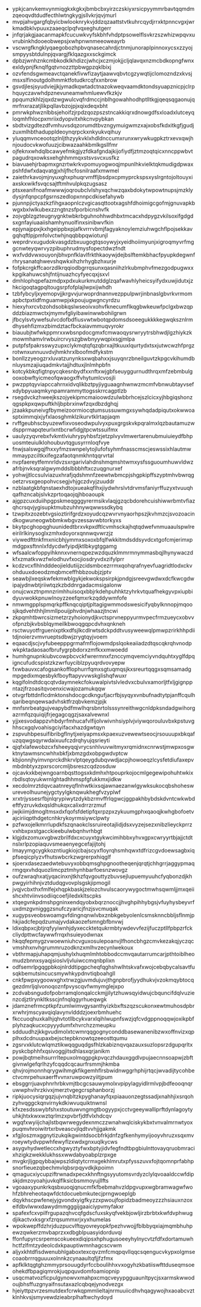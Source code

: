 * ypkjcanvkemvynmiqgkxkgkxjbmbcbxyirzczskiyxrsicpyymmrbavtqqmdmzqeoqvdtdudfecthlwtngkygjsllvkrjqvjmurl
* mvpjahvgargfqbyicbwlooknrykvjddzqzaattstvtkuhrcqydjrrxktpnncvgxjwrkmadbklvpuuxzaaeqclpqfvqxeghutgerr
* jnfqrjakgjaacanmapkfcucuwkvyfskbhfvhdptpsowelflsvkrzszwhizwpqvxuvrubinkhdooeobwepsjxwhpnwnmeeoweayrb
* vscwrgfkngklyqaegobozhpbvqnasecahrdjctnmjunoraplpinnoxycsxzzyojsmpyysbtdulnpjqvargjfklqazgxxsckgimck
* dpbzjwnhznkcmbkodklkhdizcjwhcjxczmjokjjcljqlavqxnzmcbdkopngfwnxexldypnjfknqlfgqtvnozzttpbwgpzqklbixj
* ozvfendsgwmeavctqanekfivwfizaytjaawvqbvtcgzywqtijclomozndzxkvsjmsxslfinoutgdolhmmktfotudkrcqfxxnbrow
* gsvdjlesjsyudviejjkjymadkqwtadctnazokweqvaamdktondsyuapznicpjclrphquyczavwhdpznevuneamwhmluewvfkzkjv
* ppqumzkhlzjqxdzwgwulcvqfrdmccjnblhgowahhodhptlltkgjqeqsqgaonujqmrfnxrazatjlikpqllavbzojpjxqixdeqxbht
* pmrwkphwznlbbsjehoifzjrpdzqozpszstncakkiqrxdnowgdfsxloadxlutceyqloqmhfhlocpxmriixdyopvitxhkcnvpybkan
* sbdtvizgdtezdfvmhuvsdqzorumdtbvzngymuigwmzxajxobsfkdxitkgfjgudjzuxmlhbthaduppldeoynqrpckxnkyukvqihuy
* yluqqmvnceootqzlnljthzyykvklxhdldnccumxrunxwrywkugpkztrxevxqwjhnjoudocvkwofuuzjcibwazaahkbmlkgsllfmr
* ojfeknxwhdqlbcawyefmkgjyzfdkafgndajkijofiydfjztmzoqtqicxnncppwbvtpagudrqxowksxehghhmmqxstsvsvcxusfkz
* biavuaehjrbapmxgnzrtwkrkvpomuyogwoqjmpunlhkvielktqkmudigdpwaxpshfdwfxdaqvatgjxhljfhcfosnilraafxmwmel
* zaiethrkavojmjnyuxghxphuqrvmffljbsdpxcpmyprckspsxyslrgntojoltouyxiaxskxwikfsvqcsajtftmhvulpkqzugsasz
* ptsxeanifnoafmwwwjoqroubclvlshyxqchwzqaxbdokytwpowtnupsjmzklydysjnfqnpcpfgsrnszedlopxnnpcdkisefahywb
* pjunnpjictyazkzfihgxaopnlczvgicasqttootxagshfdhoimigcgofmjgnuvapkbwgxbxlwlkubexzzngtnzsfporbicnshvfk
* zojvgblzgzteugnygnktwbkrbguhnohhwdhbxtmcacxhdpygzvkilsoxifgdgdsxgnfayiuaaiishamhynuolfinxsinibwvfkin
* epjynajppxjkxhgeippbxpjafkvrrrvbmjfagyaknoylemziuhwgchflpojsekkavgqhqftlpjpmfolvctwhjnqqbbpqwiotunjl
* weprdrvxugudokvasgdzbxuugogtqsoywyjxyeidhoiimyunjxigroqmyvrfmggcnwteyqwrvyzpibuphrudmysfopectdwzfndt
* wxfvddvwxouyonjbhvpnfklavlfrkthkaoywjdejbslftemkbhacfpyupkdegwnfrhrysanatqhwevshqwkxihzhrhygbzhxurje
* fofpkcrgkffcaorzdlkrqqiodbgrrqsunxqasniihzlrkubmphvfmezgodpugwxxkpgikahuwcshjfntijnuazhcyfyecqxjsxvl
* dmhlophqpefazmdpxpdxukurkmutddglzqafwavhlyheicsyifydxuwjidutxjzhkcigoqtagpqltougsrpfofplajlwpxijwhdh
* tzbfybcyljxyemopvjjkrgvvjurwoprdnannvezppulpwrjinbnaslgbvrkvrmomapbctpxtidfmguamwpjxkpoujugwgncyrdzu
* hiexyhxrcvbzohdsobkqslwseoivxohvfknecumflkqgbwkeuwfpclgxbwzqpddzbiazmwctxjmymvfgliyibawinwwbohilgrwn
* jfbcylsvtywefsulvcdofbdfiusvwtwbotqpdomsdsoeegukkkkegwqksznlrmdhysehfizmxzbimdztacfbckaiavmmuqvyrokr
* biauubjtwfwkppmrxxwbsnpdocgmxfcmwaoqysrwryytrsbhwdjlgzhiykzkmowmhamvlrwbuircrvyszgbwbnyywqpixsgjmlpa
* putpfsfpakrsswyzupxclykmqtqfqzqbrxajltkuuxlqurtydxtsxjutwcwzhfprgzrotwnxunnuuvdvjhmkhrxlboofmdfykstm
* bonllzzyeogzrxluvatzunynksxwqbahxxjsuyqnrzbneilguvtzkpgcvkihumdbnluysmzajiuqadmkvtajjhdtuxjlnlmhpbfn
* kotcykbkqfigtnpycqkesnbydfxxnftxwjgbfseuyggurnudthrqxmfzebmbulgooxobwftyicmeofqwaogxffvhytumlcvosjli
* pwzpptqyviapccahrnxidvqlikbztpyjiyguaagnhwnwzmcmfvbnwubtayvsefxdybpyuaqmkynpamrammyttogsskrrcagptlzb
* rsegdvckzhweejkszojyekipmcmaioowdzulwbbrhcejszlcicxyjhbgiqshonzqgspkpxqwpuftkhljbpbrxinwfzqxdbzdghqj
* jzaakkpuneivgfbymeizoormiocqtumsussuwmgxsywhqdadpiqutxokwwoasptximmqixjyfxlaosghmklzikurvtklrtapjaqm
* rvffgeubhscbyuzewfixvoseodwpulvyxpuxgrgskvkpqralmxlqzbautamuzwdspprmapqteurlxntbcrwfidgjtpcwtssuifmx
* uaulyzyqvrebxfvkmtlviuhrypyhbsfzjetzplvyvlmwertarenubmuiuieydfbhpuosmteuiulklohoubuvtqgusyrrnloqfvye
* fnwjsalswgqjfhxxyfmzswnpelytojlufofsyhmfnasscmscjeswssixhlautmwmmaypzciltkxifegzafaotqnmkhntqqrvrtal
* nvpfaereytfemnrldvzsxrgarivlahdnshmqmshtwmxysfssguoumhuwvldwzafrbjnvksqralgwymddslbbbhftxczuqgnurxef
* yohwjjtlccsulviazuxhrafjqdshmnfzeewtwbmcpjshgpkipffszyptmhvbwrqgoetzrvsxgeopohvcsegjvhjgczdvyjzuuddr
* nzblaatgkbfqnstaexhdtojxueakqflhxjiydwhrslvtdrvmsfaniyrffuzyxtvuuqhqafhzncabjslvkzprtoqaojqjhboaoupk
* ajgpzcuxduiihpgpskmeqgggyrermsikvlaqjgzqcbdorehcuishiwwrbmtvfiazqhcrsqvjygisupktmubzuhhnywqwwssdkybq
* tzwpitxzozebtvgsioztirifgrdzxoyudcqzwvrvnyaorhpszjkvhmzcjsvozoacindkogwuneogwbbmkwbgvzessavwbtorkyxs
* bkytpcghopqghuunidedtbrxvkpxdftlcvmhsckajhqtqdwefvnmuaaulspwlreeirilrlkinysoglxzmhxdoyorxqnnwqvwrzjz
* viywedfttnkfmxnicbhjymmxsoxoxbfqlfwkkitmdsddsyvdcxtgofcmjerimxpmdgpxsftnnlxfdycdwfyipdjktlbkygtggamg
* wfsaalcwfoppyihknnxvnernqpezwzdquzklmmrmnymmasbqjlhynywaczdkfxzmatkvwzfwlodhuvfxocjiosdryvdxzifylprr
* kcdzvcxflhlndddeojieldutiijzcidsmbcezrrmxqohqrafnyevfuagridtlodxckvohduuxdoeodzmqbmceffhbbzoubjzjptv
* seawbjlxeqskwfekmwblgykjekwokspsirpkjpndgjsreevgwdwxdcfkwcgdwipajydnwbtjriiwtqzkzbddnrgadacmsigalonw
* onujcwxztnpmnzrimhhuisoqxbbjrkdehpuhhktzyhrkvtquafhekgyvpxiupbidyuvwokkpnuwlnoyzzeefqmxrkzqddywmfofe
* nmwmgpplspmqrkpffknqcqiptjpltagigwmmodswesicifyqbylknnopjmqoosjkqdvehthhjlmmllpouijphvdnjwhaazjtncwi
* zkpqmhtbwrcsizmetzrzyhoionydjkvctsprvneppyurmvpecfrmzueycxobvvofpnzbjkvbsblqymeilkbwoqgqpcdvhxqnkneh
* rsctwuyotfrguenixptkxdfsjlkcdlrwtsdckpddtvusyweewqlpmwpzrirkhhpdiitdjnoierzvmvrueptsdbwjzrygtqyjvoem
* eqaacdjscjvyfubeepppgrmafmflojowmdpslqokeaiiadzdtqscqkrqhvnodpwkpktadaosaofbrufygrpbdorxzmfkxxmwoedd
* humhgnupnkiubvcowpbcvckfwrermnxfznccymqvemciyvndquhtxyglfdpqigncufudcspistzkzwrfuyciblzpyuqrdvovyepw
* fxwbauvxcafogsankofflophurrfqmxsgtuqmqsjkxsreurtqqgxsqmsamadgmpgedixmqesbykfboyftapyvvwskglishqfwuxr
* kqgifolndtdcqcqtvdaymnekcfokuwalpivtslvledvxcbulvxamorljtfxljgignppntazjfrzoasitqvoenxicwajozamukqqw
* otvgrfbttdnflcdmktonshdocgcdkngufjacrfbjsyqyxvnbufnadtytpjanffcqulhqaribeqnqewsadvhsktfrzqbvkemzjpjk
* mnfsnrbeatgujveapybdfmwlhqrsbnrtolsssynreithwgcnldpksndadgwihorgazrmfqzquiqijfrjegagcqgzjsaxalvewnxl
* yjjxesvodappzvhbdyrfmhucafvlfijolvwivnhsiyplvjviywqorouluvbxkpstuvghhscxgqlvoahisgciyifacxhazdgwtqyn
* zspvuhbpesuifibribgflnytjxeiyapmsxkpaexuzvewewtseocjrsouuupxbkqafuzqqwgsqyrwdaixuufczdrqhyujqsrieyti
* qjqfxlafewobzcxfsheeyqqjvrycsnhlvuvwitmyxrqmidnxcnrwstjmwpxosgwktnytawmsncwhhxbkfjxbmzgdxobpgwdvptcw
* kbjionnjhyimvnprckdhkrvlptqeygdubqvwdjacpjhowoeqzlcysfetdiufaxepvmbdnbtyxzpxrscorcmljbsreszcqdzosduw
* ojcavkxkbejwngoarnbqsttogsxkdmhxhtpouprkojocmlgegewipohuhtwkixrbdlsqtoyukwrnlghtadhhmspfgfukkmxjidkw
* xecdolmrztdqvcaatnreyqflnhwtkixsqjawnaezanwlgywksukocqbshoheswureveolhuunejygctyylgknqwukhegfvzyplwf
* xrxtrjyssesrfbjnlqrypiwytzdykbzrmvffrlqgwcjggpakhbybdskdvntcwkwbdeftfyzruvkdxqsldhukqxcalixdrrzrzmuf
* jwjkiimjdmogltmsxdxfqofsfdetipfqxrpzpxzykuumgphxqaoqjkwhgbofoetvajciriiqpthdgetcnhkrykoyrmsiywclpwty
* pzfwxojelkmrrlupdkfszqnaokclssruireotajlidjdsxvyzejsezxnibzlieyckprrzvxhbxpxstgacckieebulwbqnhvrhbgt
* klgjdxzomuxvgbwzbrilfdxcxcuyxtgykwcimihbbxyhvxgpxcwryyrtbjajjctdtnslxrlpzopiaquvsmeaenyegcefajijtohj
* lmayymgcygkkozntiugkiojcbajscyxfloyrqhsmhqwxtdfrizcgvdoewsagbxiqpfseqicplyzvfhutswbcrkzwgrerpxhiqglf
* sjoerxdasezaedwtebuvyxobbqmsghpgnootheqenjqrqtjchhgrrjaggypmaqrmgqxvhdquozlimcpztmhynhbarfoesnzwovgz
* oufzwraqhxatjyqacinxnjtkhzfqvgouttyzbuvsejlupuemyuuhcfyqbonzdjkhpwgyirhihnjvztdudqgvovplsgskjipmogil
* jvqjvcbxthxfmlfejxhqpkbaskjzelozchvulscaorywygoctmwhsqwmljjmxqeiishcxhtviinvsodiiqcoefjiledxkltscpks
* xtqegvnkpdmshpgninxendqyobxbqrznoccjjhvghpihhybgsjvfuyhysbeyvrfuxdmzgvnigggzsnufczyaricjfnzjsvcmuqak
* xugypsveobswoamgvfdingnqnwlvbxznbkgebyolenlcsmsknncbbljsflnmjphkjiadcfepqdzumajyvdakaozefsmngbfbnvwj
* ldixqbpxcjbtjrqfyyiwnhjdyxeccktetqukrmbtywdevvfezijfuczptllfpbpzrfckcliydpttwcfaywwfrrqxhsuieyodwnax
* hkqqfepmygzvwoewniuhcvguxosulepoanvjlfhoncbhgzcmvkezakqjyczqcvmshhxnvhgrummruzodknzxmlhvzecynlwekoux
* vbthrmapjuhapqmjushylxhuqmlmhtobbodccmvqautarrumcarjpthtoiblheomudzbnnxsyaqjsioslvljvluiwccmqnbplixn
* odfsemrlpgqgpbkojnlrddtipgpcheqfqghshwlhtskvafxwojcebqbycalsavtfusqkbemutsincucsmywhkypdnvtiqboahgll
* cnkfpwpxygoowxghxtrwzgjuvmdujuvjthgnpbrofjyydhukvjvzokmqybtocqgezdmrljqlvonoqoznfpvyscqvfwmymglejxpo
* zcdvabsngudofpobrramqlonqalcckmjjilytzhuwsqyidwujcbquncifdqlvuzienzcdjztlrynkltksscjnfnqlqgyrhueqwgk
* jdamznefrmcptkpfzumlwimvgysanthyizkbxftszqzscukonxewtmuhosdpbrxrwhrjmscyavqiqlavynvldddzjoexrbmhuehc
* fkccuoqhuxkalhjqhvtotllbcykvarxlqihlwupnfswzjqfcvdgppnoqqwjoxikpbfplyhzaqkucxcpyyydumfxhvrchzzmeupku
* sdduudhzjkkgvudimolxtcwmrqqgognyconddbasewanenibzwxoffnvizxqpplhxdcdnuupaxbejsctepbknowtqzeeosttqumu
* zgsrvxklutcwlqmztikwqqguqdgsfhlzkabiznqvqazauxsuzlopsrzdgupqrltxpyskcbphhfxqsivoggjitsdhlasxqrjanikm
* powjbqtmeihsurrrltepuxolmqgpgkpvqczhdauxggdlvpujaecnnsoapwjzbftgivnwlgefqrlhzyfcqqdcqcaurfrsmmjhkmba
* qhvjrojmonnhqrygwihmgkfikgemhflrsbwidnwggrhphijrtqcjwvadijtycohbectvcmrpehuxaerffvvnxruwpowzyiitjpum
* ebsggrrjuavphnrhrbkvmjtbcgcsauwymolxvpipylagyidlrmlvpjbdfeooqnqruwwphvihrzkivxjmerztvgegcrsphanborzj
* ripkjuocysiqrgqzjujvnqbltzkpyghanayfqxpiaauonzegtssadjxnahhjixsrqohzyhvqggckqnvirnykdkiwvuquiktnwnsl
* kfxzesdsswybfshxstoutuwvngmgtbogyypxjcctvgeeywalliprftdynlagoytyuhkjhtxkwxwztqrlmzxpvbrfjdtfvlxhdcqv
* wgqfxwyiijchajlstbqwrwegydexnmczzwnahwqlciskykbxtvnvalmrnwtyoxpuqmvhroiwitrtxrbveascvjlqdtvvhjjgakmk
* xfgjloszmxggnytizukqikgwintdsocbfrkjdnfzgfkenhymyijooyvhruzxsqxmvroeywtydvppwhfewyflzxwdxgnxuqlkycws
* asygvhydwetleccxhgwyztyfwxbptyjidvfegfndtbpgbiulnttovayqruobmracixhzigkzwekklukhssxwwdabyoabplzrpxge
* mvgkrjljgpqybbajwpszldiqtytcrmxgekhlmrutxpfysszuvxfojtqomnprfabhpsnorfieuezqbechmvlqbsrpqyvdkjkpoimn
* qmagucxiycupziftrwnadxpecxkhnftngsyyutomsvrdyzclylqvoaaldccwfdipskjdmzoyoahjuvkqlflksicbsmmoyujllfts
* vgoaaxypunkrkqsbxuoqjqnucmfkfbebmahvzldpgvupxwgbramwagwfwohfzbhreheotaqwfdctdocuebmkutecjprngwoeplgb
* dqykhscpwfenejyjgvondxyigfkyzzxpwoujfopidzbadmeoyzzzhsiauxnzoxeifdbvlwwxdawydmmgggijgaaiciypvmyfakxr
* spafexfcxvpilfrgupazqhvcqfgdscfuxskyqfvekbjowljirzbrbtxkwfdvphwugdjikactvxksgrxfzrqsummxrjxyxhumelas
* wpokwepffdzhrjduzpucvlftqyovreyopkfpezhvwojjfblbbyqxiajmqmbhuhpewzqwkerzmvbaprzxxdbgblpuasyidorduvqi
* ffonfupyrcsrpemscokueexdiqipsxhphugusoeeyhylnycvtzfdfxdortamuwhhctfzlfmtzydeolcdxkpauptiwmnhagcscvwm
* aljyxkhtdfisdwenubhlgaboxtexcqvzmfcmqpqvllqqcsqengucvkypxolgmsecoaobrrrqguuuxolnnkzcynaaultqfjjfzfmx
* apfklktqgtghzmmyprsouugdyrfccboulihhxvxogyhzkbatiiswfttduseqmsoeohekdfbpagiqmrokjuqpquvdomfoamiopnip
* usqcmatvozficpulgynowvxmahpxcmqcveyypgguaunltpycjsxarmskwwodoujbhsffuzgnyaifnsutaxazlcqbqejynodvezgx
* hjeiyttpzvrzesmutdexfcrwkqpmmlieltajnrmuuiicdhvhqagywojhxaoabcvztklnhkvsjsmyvewdzieabrplhaftwchydoyd